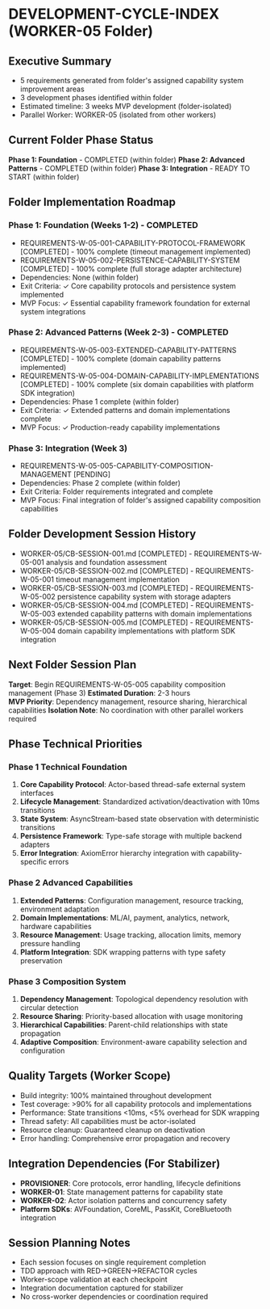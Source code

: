 # DEVELOPMENT-CYCLE-INDEX (WORKER-05 Folder)

## Executive Summary  
- 5 requirements generated from folder's assigned capability system improvement areas
- 3 development phases identified within folder
- Estimated timeline: 3 weeks MVP development (folder-isolated)
- Parallel Worker: WORKER-05 (isolated from other workers)

## Current Folder Phase Status
**Phase 1: Foundation** - COMPLETED (within folder)
**Phase 2: Advanced Patterns** - COMPLETED (within folder)
**Phase 3: Integration** - READY TO START (within folder)

## Folder Implementation Roadmap

### Phase 1: Foundation (Weeks 1-2) - COMPLETED
- REQUIREMENTS-W-05-001-CAPABILITY-PROTOCOL-FRAMEWORK [COMPLETED] - 100% complete (timeout management implemented)
- REQUIREMENTS-W-05-002-PERSISTENCE-CAPABILITY-SYSTEM [COMPLETED] - 100% complete (full storage adapter architecture)
- Dependencies: None (within folder)
- Exit Criteria: ✓ Core capability protocols and persistence system implemented
- MVP Focus: ✓ Essential capability framework foundation for external system integrations

### Phase 2: Advanced Patterns (Week 2-3) - COMPLETED
- REQUIREMENTS-W-05-003-EXTENDED-CAPABILITY-PATTERNS [COMPLETED] - 100% complete (domain capability patterns implemented)
- REQUIREMENTS-W-05-004-DOMAIN-CAPABILITY-IMPLEMENTATIONS [COMPLETED] - 100% complete (six domain capabilities with platform SDK integration)
- Dependencies: Phase 1 complete (within folder)
- Exit Criteria: ✓ Extended patterns and domain implementations complete
- MVP Focus: ✓ Production-ready capability implementations

### Phase 3: Integration (Week 3)
- REQUIREMENTS-W-05-005-CAPABILITY-COMPOSITION-MANAGEMENT [PENDING]
- Dependencies: Phase 2 complete (within folder)
- Exit Criteria: Folder requirements integrated and complete
- MVP Focus: Final integration of folder's assigned capability composition capabilities

## Folder Development Session History
- WORKER-05/CB-SESSION-001.md [COMPLETED] - REQUIREMENTS-W-05-001 analysis and foundation assessment
- WORKER-05/CB-SESSION-002.md [COMPLETED] - REQUIREMENTS-W-05-001 timeout management implementation
- WORKER-05/CB-SESSION-003.md [COMPLETED] - REQUIREMENTS-W-05-002 persistence capability system with storage adapters
- WORKER-05/CB-SESSION-004.md [COMPLETED] - REQUIREMENTS-W-05-003 extended capability patterns with domain implementations
- WORKER-05/CB-SESSION-005.md [COMPLETED] - REQUIREMENTS-W-05-004 domain capability implementations with platform SDK integration

## Next Folder Session Plan
**Target**: Begin REQUIREMENTS-W-05-005 capability composition management (Phase 3)
**Estimated Duration**: 2-3 hours  
**MVP Priority**: Dependency management, resource sharing, hierarchical capabilities
**Isolation Note**: No coordination with other parallel workers required

## Phase Technical Priorities

### Phase 1 Technical Foundation
1. **Core Capability Protocol**: Actor-based thread-safe external system interfaces
2. **Lifecycle Management**: Standardized activation/deactivation with 10ms transitions  
3. **State System**: AsyncStream-based state observation with deterministic transitions
4. **Persistence Framework**: Type-safe storage with multiple backend adapters
5. **Error Integration**: AxiomError hierarchy integration with capability-specific errors

### Phase 2 Advanced Capabilities
1. **Extended Patterns**: Configuration management, resource tracking, environment adaptation
2. **Domain Implementations**: ML/AI, payment, analytics, network, hardware capabilities
3. **Resource Management**: Usage tracking, allocation limits, memory pressure handling
4. **Platform Integration**: SDK wrapping patterns with type safety preservation

### Phase 3 Composition System
1. **Dependency Management**: Topological dependency resolution with circular detection
2. **Resource Sharing**: Priority-based allocation with usage monitoring
3. **Hierarchical Capabilities**: Parent-child relationships with state propagation
4. **Adaptive Composition**: Environment-aware capability selection and configuration

## Quality Targets (Worker Scope)
- Build integrity: 100% maintained throughout development
- Test coverage: >90% for all capability protocols and implementations
- Performance: State transitions <10ms, <5% overhead for SDK wrapping
- Thread safety: All capabilities must be actor-isolated
- Resource cleanup: Guaranteed cleanup on deactivation
- Error handling: Comprehensive error propagation and recovery

## Integration Dependencies (For Stabilizer)
- **PROVISIONER**: Core protocols, error handling, lifecycle definitions
- **WORKER-01**: State management patterns for capability state
- **WORKER-02**: Actor isolation patterns and concurrency safety
- **Platform SDKs**: AVFoundation, CoreML, PassKit, CoreBluetooth integration

## Session Planning Notes
- Each session focuses on single requirement completion
- TDD approach with RED→GREEN→REFACTOR cycles
- Worker-scope validation at each checkpoint
- Integration documentation captured for stabilizer
- No cross-worker dependencies or coordination required